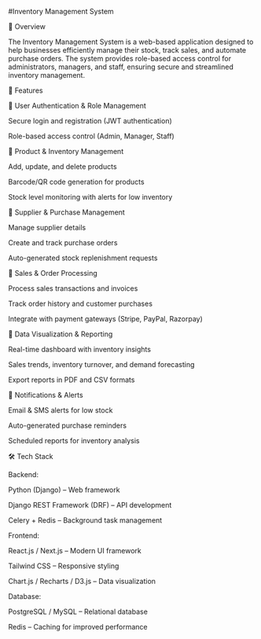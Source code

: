 #Inventory Management System

📌 Overview

The Inventory Management System is a web-based application designed to help businesses efficiently manage their stock, track sales, and automate purchase orders. The system provides role-based access control for administrators, managers, and staff, ensuring secure and streamlined inventory management.

🚀 Features

🔹 User Authentication & Role Management

Secure login and registration (JWT authentication)

Role-based access control (Admin, Manager, Staff)

🔹 Product & Inventory Management

Add, update, and delete products

Barcode/QR code generation for products

Stock level monitoring with alerts for low inventory

🔹 Supplier & Purchase Management

Manage supplier details

Create and track purchase orders

Auto-generated stock replenishment requests

🔹 Sales & Order Processing

Process sales transactions and invoices

Track order history and customer purchases

Integrate with payment gateways (Stripe, PayPal, Razorpay)

🔹 Data Visualization & Reporting

Real-time dashboard with inventory insights

Sales trends, inventory turnover, and demand forecasting

Export reports in PDF and CSV formats

🔹 Notifications & Alerts

Email & SMS alerts for low stock

Auto-generated purchase reminders

Scheduled reports for inventory analysis

🛠️ Tech Stack

Backend:

Python (Django) – Web framework

Django REST Framework (DRF) – API development

Celery + Redis – Background task management

Frontend:

React.js / Next.js – Modern UI framework

Tailwind CSS – Responsive styling

Chart.js / Recharts / D3.js – Data visualization

Database:

PostgreSQL / MySQL – Relational database

Redis – Caching for improved performance



